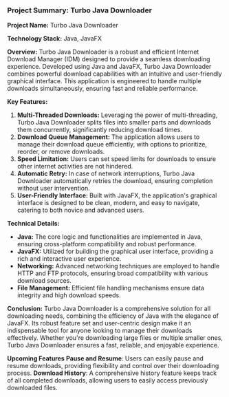 ### Project Summary: Turbo Java Downloader

**Project Name:** Turbo Java Downloader

**Technology Stack:** Java, JavaFX

**Overview:**
Turbo Java Downloader is a robust and efficient Internet Download Manager (IDM) designed to provide a seamless downloading experience. Developed using Java and JavaFX, Turbo Java Downloader combines powerful download capabilities with an intuitive and user-friendly graphical interface. This application is engineered to handle multiple downloads simultaneously, ensuring fast and reliable performance.

**Key Features:**

1. **Multi-Threaded Downloads:** Leveraging the power of multi-threading, Turbo Java Downloader splits files into smaller parts and downloads them concurrently, significantly reducing download times.
3. **Download Queue Management:** The application allows users to manage their download queue efficiently, with options to prioritize, reorder, or remove downloads.
4. **Speed Limitation:** Users can set speed limits for downloads to ensure other internet activities are not hindered.
5. **Automatic Retry:** In case of network interruptions, Turbo Java Downloader automatically retries the download, ensuring completion without user intervention.
7. **User-Friendly Interface:** Built with JavaFX, the application's graphical interface is designed to be clean, modern, and easy to navigate, catering to both novice and advanced users.

**Technical Details:**

- **Java:** The core logic and functionalities are implemented in Java, ensuring cross-platform compatibility and robust performance.
- **JavaFX:** Utilized for building the graphical user interface, providing a rich and interactive user experience.
- **Networking:** Advanced networking techniques are employed to handle HTTP and FTP protocols, ensuring broad compatibility with various download sources.
- **File Management:** Efficient file handling mechanisms ensure data integrity and high download speeds.

**Conclusion:**
Turbo Java Downloader is a comprehensive solution for all downloading needs, combining the efficiency of Java with the elegance of JavaFX. Its robust feature set and user-centric design make it an indispensable tool for anyone looking to manage their downloads effectively. Whether you're downloading large files or multiple smaller ones, Turbo Java Downloader ensures a fast, reliable, and enjoyable experience.

**Upcoming Features**
**Pause and Resume**: Users can easily pause and resume downloads, providing flexibility and control over their downloading process.
**Download History**: A comprehensive history feature keeps track of all completed downloads, allowing users to easily access previously downloaded files.
